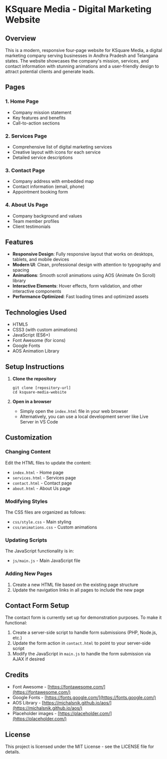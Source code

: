 # KSquare Media - Digital Marketing Website

## Overview
This is a modern, responsive four-page website for KSquare Media, a digital marketing company serving businesses in Andhra Pradesh and Telangana states. The website showcases the company's mission, services, and contact information with stunning animations and a user-friendly design to attract potential clients and generate leads.

## Pages

### 1. Home Page
- Company mission statement
- Key features and benefits
- Call-to-action sections

### 2. Services Page
- Comprehensive list of digital marketing services
- Creative layout with icons for each service
- Detailed service descriptions

### 3. Contact Page
- Company address with embedded map
- Contact information (email, phone)
- Appointment booking form

### 4. About Us Page
- Company background and values
- Team member profiles
- Client testimonials

## Features

- **Responsive Design**: Fully responsive layout that works on desktops, tablets, and mobile devices
- **Modern UI**: Clean, professional design with attention to typography and spacing
- **Animations**: Smooth scroll animations using AOS (Animate On Scroll) library
- **Interactive Elements**: Hover effects, form validation, and other interactive components
- **Performance Optimized**: Fast loading times and optimized assets

## Technologies Used

- HTML5
- CSS3 (with custom animations)
- JavaScript (ES6+)
- Font Awesome (for icons)
- Google Fonts
- AOS Animation Library

## Setup Instructions

1. **Clone the repository**
   ```
   git clone [repository-url]
   cd ksquare-media-website
   ```

2. **Open in a browser**
   - Simply open the `index.html` file in your web browser
   - Alternatively, you can use a local development server like Live Server in VS Code

## Customization

### Changing Content
Edit the HTML files to update the content:
- `index.html` - Home page
- `services.html` - Services page
- `contact.html` - Contact page
- `about.html` - About Us page

### Modifying Styles
The CSS files are organized as follows:
- `css/style.css` - Main styling
- `css/animations.css` - Custom animations

### Updating Scripts
The JavaScript functionality is in:
- `js/main.js` - Main JavaScript file

### Adding New Pages
1. Create a new HTML file based on the existing page structure
2. Update the navigation links in all pages to include the new page

## Contact Form Setup

The contact form is currently set up for demonstration purposes. To make it functional:

1. Create a server-side script to handle form submissions (PHP, Node.js, etc.)
2. Update the form action in `contact.html` to point to your server-side script
3. Modify the JavaScript in `main.js` to handle the form submission via AJAX if desired

## Credits

- Font Awesome - [https://fontawesome.com/](https://fontawesome.com/)
- Google Fonts - [https://fonts.google.com/](https://fonts.google.com/)
- AOS Library - [https://michalsnik.github.io/aos/](https://michalsnik.github.io/aos/)
- Placeholder images - [https://placeholder.com/](https://placeholder.com/)

## License

This project is licensed under the MIT License - see the LICENSE file for details.